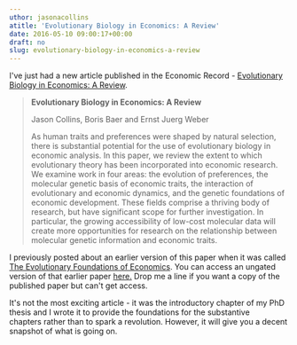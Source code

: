 ```yaml
---
uthor: jasonacollins
atitle: 'Evolutionary Biology in Economics: A Review'
date: 2016-05-10 09:00:17+00:00
draft: no
slug: evolutionary-biology-in-economics-a-review
---
```


I've just had a new article published in the Economic Record - [Evolutionary Biology in Economics: A Review](http://onlinelibrary.wiley.com/doi/10.1111/1475-4932.12260/abstract).

>**Evolutionary Biology in Economics: A Review**
>
>Jason Collins, Boris Baer and Ernst Juerg Weber
>
>As human traits and preferences were shaped by natural selection, there is substantial potential for the use of evolutionary biology in economic analysis. In this paper, we review the extent to which evolutionary theory has been incorporated into economic research. We examine work in four areas: the evolution of preferences, the molecular genetic basis of economic traits, the interaction of evolutionary and economic dynamics, and the genetic foundations of economic development. These fields comprise a thriving body of research, but have significant scope for further investigation. In particular, the growing accessibility of low-cost molecular data will create more opportunities for research on the relationship between molecular genetic information and economic traits.

I previously posted about an earlier version of this paper when it was called [The Evolutionary Foundations of Economics](https://jasoncollins.blog/the-evolutionary-foundations-of-economics/). You can access an ungated version of that earlier paper [here.](http://ssrn.com/abstract=2599805) Drop me a line if you want a copy of the published paper but can't get access.

It's not the most exciting article - it was the introductory chapter of my PhD thesis and I wrote it to provide the foundations for the substantive chapters rather than to spark a revolution. However, it will give you a decent snapshot of what is going on.
